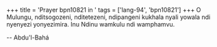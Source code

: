 +++
title = 'Prayer bpn10821 in '
tags = ['lang-94', 'bpn10821']
+++
O Mulungu, nditsogozeni, nditetezeni, ndipangeni kukhala nyali yowala ndi nyenyezi yonyezimira.  Inu Ndinu wamkulu ndi wamphamvu.

-- Abdu'l-Bahá

